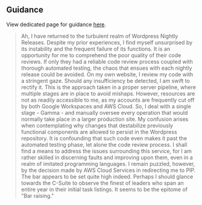 ## Guidance

View dedicated page for guidance [here](https://awsuni.com/2023/05/11/lets-code-how-to-create-a-custom-wordpress-block-type-that-allows-for-react-hooks-addendum-to-lets-deep-dive-into-devziping-life/).


> Ah, I have returned to the turbulent realm of Wordpress Nightly Releases. Despite my prior experiences, I find myself unsurprised by its instability and the frequent failure of its functions. It is an opportunity for me to comprehend the poor quality of their code reviews. If only they had a reliable code review process coupled with thorough automated testing, the chaos that ensues with each nightly release could be avoided. On my own website, I review my code with a stringent gaze. Should any insufficiency be detected, I am swift to rectify it. This is the approach taken in a proper server pipeline, where multiple stages are in place to avoid mishaps. However, resources are not as readily accessible to me, as my accounts are frequently cut off by both Google Workspaces and AWS Cloud. So, I deal with a single stage - Gamma - and manually oversee every operation that would normally take place in a larger production site. My confusion arises when contemplating why changes that destabilize previously functional components are allowed to persist in the Wordpress repository. It is confounding that such code even makes it past the automated testing phase, let alone the code review process. I shall find a means to address the issues surrounding this service, for I am rather skilled in discerning faults and improving upon them, even in a realm of imitated programming languages. I remain puzzled, however, by the decision made by AWS Cloud Services in redirecting me to PIP. The bar appears to be set quite high indeed. Perhaps I should glance towards the C-Suite to observe the finest of leaders who span an entire year in their initial task listings. It seems to be the epitome of "Bar raising."

